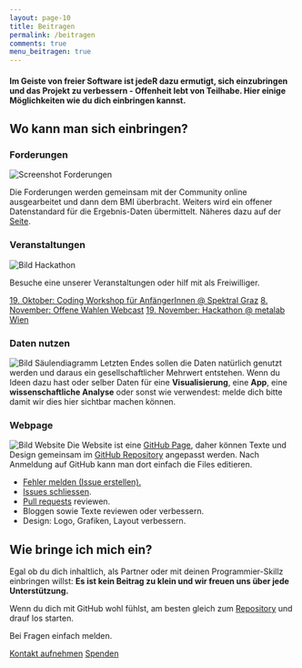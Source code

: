 ```yaml
---
layout: page-10
title: Beitragen
permalink: /beitragen
comments: true
menu_beitragen: true
---
```


<div id="page-beitragen">
<h4 class="col-sm-10 col-sm-offset-1 text-center">Im Geiste von freier Software ist jedeR dazu ermutigt, sich einzubringen und das Projekt zu verbessern - Offenheit lebt von Teilhabe. Hier einige Möglichkeiten wie du dich einbringen kannst.</h4>

<div class="wo-beitragen">
<h2 class="col-xs-12">Wo kann man sich einbringen?</h2>

<div class="col-xs-12 col-md-6 beitrage-punkt">
<h3 class="text-center"><i class="fa fa-pencil" aria-hidden="true"></i> Forderungen</h3>
<img src="{{ site.staticurl }}blog/2016/10/forderungen.png" alt="Screenshot Forderungen" class="img-rounded">
<p>Die Forderungen werden gemeinsam mit der Community online ausgearbeitet und dann dem BMI überbracht. Weiters wird ein offener Datenstandard für die Ergebnis-Daten übermittelt. Näheres dazu auf der <a href="/forderungen-v1" alt="Forderungen">Seite</a>.</p>
</div>

<div class="col-xs-12 col-md-6 beitrage-punkt">
<h3 class="text-center"><i class="fa fa-calendar" aria-hidden="true"></i> Veranstaltungen</h3>
<img src="{{ site.staticurl }}blog/2016/10/refugeehack.jpg" alt="Bild Hackathon" class="img-rounded">
<p>Besuche eine unserer Veranstaltungen oder hilf mit als Freiwilliger.</p>
<a href="/workshop-spektral" title="Coding Workshop Spektral" class="highlight-link">19. Oktober: Coding Workshop für AnfängerInnen @ Spektral Graz</a>
<a href="/webcast-1" title="Offene Wahlen Webcast" class="highlight-link">8. November: Offene Wahlen Webcast</a>
<a href="/hackathon-metalab" title="Hackathon Metalab" class="highlight-link">19. November: Hackathon @ metalab Wien</a>
</div>

<div class="col-xs-12 col-md-6 beitrage-punkt">
<h3 class="text-center"><i class="fa fa-bar-chart" aria-hidden="true"></i> Daten nutzen</h3>
<img src="{{ site.staticurl }}blog/2016/10/saeulen-diagramm.png" alt="Bild Säulendiagramm" class="img-rounded">
Letzten Endes sollen die Daten natürlich genutzt werden und daraus ein gesellschaftlicher Mehrwert entstehen. Wenn du Ideen dazu hast oder selber Daten für eine <strong>Visualisierung</strong>, eine <strong>App</strong>, eine <strong>wissenschaftliche Analyse</strong> oder sonst wie verwendest: melde dich bitte damit wir dies hier sichtbar machen können.
</div>

<div class="col-xs-12 col-md-6 beitrage-punkt">
<h3 class="text-center"><i class="fa fa-github" aria-hidden="true"></i> Webpage</h3>
<img src="{{ site.staticurl }}blog/2016/10/website.png" alt="Bild Website" class="img-rounded">
Die Website ist eine <a href="https://pages.github.com/" alt="GitHub Pages">GitHub Page</a>, daher können Texte und Design gemeinsam im <a href="https://github.com/OKFNat/offenewahlen" alt="GitHub Repository Offene Wahlen">GitHub Repository</a> angepasst werden. Nach Anmeldung auf GitHub kann man dort einfach die Files editieren.
<ul>
<li><a href="https://github.com/OKFNat/offenewahlen/issues/new" alt="Fehler melden">Fehler melden (Issue erstellen).</a></li>
<li><a href="https://github.com/OKFNat/offenewahlen/issues" alt="Issues schliessen">Issues schliessen</a>.</li>
<li><i class="fa fa-code-fork" aria-hidden="true"></i> <a href="https://github.com/OKFNat/offenewahlen/pulls" alt="Pull Requests">Pull requests</a> reviewen.</li>
<li>Bloggen sowie Texte reviewen oder verbessern.</li>
<li>Design: Logo, Grafiken, Layout verbessern.</li>
</ul>
</div>

</div>

<div class="wie-beitragen col-xs-12">
<h2>Wie bringe ich mich ein?</h2>

<div class="row col-xs-12 col-sm-6">
<p>Egal ob du dich inhaltlich, als Partner oder mit deinen Programmier-Skillz einbringen willst: <strong>Es ist kein Beitrag zu klein und wir freuen uns über jede Unterstützung.</strong></p>

<p>Wenn du dich mit GitHub wohl fühlst, am besten gleich zum <a href="https://github.com/OKFNat/offenewahlen" title="Offene Wahlen GitHub Repository"><i class="fa fa-github" aria-hidden="true"></i> Repository</a> und drauf los starten.</p>

<p>Bei Fragen einfach melden.</p>
</div>

<div class="col-xs-12 col-sm-6">

<a href="/kontakt" class="highlight-link" alt="Kontakt"><i class="fa fa-comments-o" aria-hidden="true"></i> Kontakt aufnehmen</a>
<a href="/spenden" class="highlight-link" alt="Spenden"><i class="fa fa-life-ring" aria-hidden="true"></i> Spenden</a>

</div>

</div>
